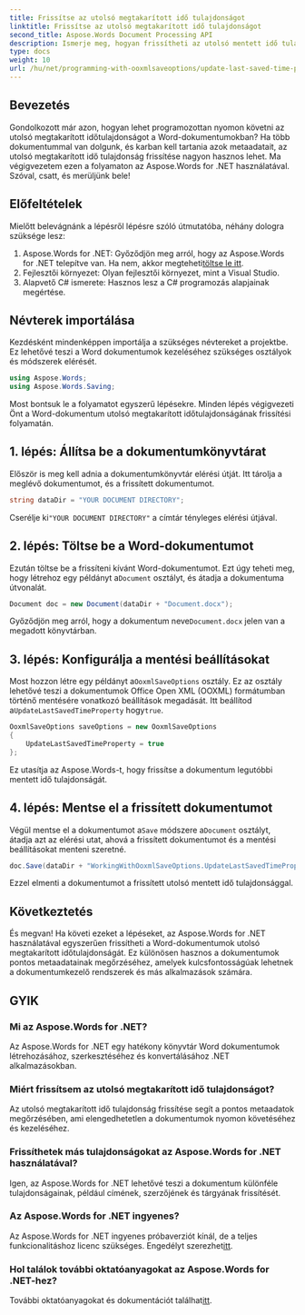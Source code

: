 ```yaml
---
title: Frissítse az utolsó megtakarított idő tulajdonságot
linktitle: Frissítse az utolsó megtakarított idő tulajdonságot
second_title: Aspose.Words Document Processing API
description: Ismerje meg, hogyan frissítheti az utolsó mentett idő tulajdonságot a Word-dokumentumokban az Aspose.Words for .NET használatával. Kövesse részletes, lépésenkénti útmutatónkat.
type: docs
weight: 10
url: /hu/net/programming-with-ooxmlsaveoptions/update-last-saved-time-property/
---
```

## Bevezetés

Gondolkozott már azon, hogyan lehet programozottan nyomon követni az utolsó megtakarított időtulajdonságot a Word-dokumentumokban? Ha több dokumentummal van dolgunk, és karban kell tartania azok metaadatait, az utolsó megtakarított idő tulajdonság frissítése nagyon hasznos lehet. Ma végigvezetem ezen a folyamaton az Aspose.Words for .NET használatával. Szóval, csatt, és merüljünk bele!

## Előfeltételek

Mielőtt belevágnánk a lépésről lépésre szóló útmutatóba, néhány dologra szüksége lesz:

1.  Aspose.Words for .NET: Győződjön meg arról, hogy az Aspose.Words for .NET telepítve van. Ha nem, akkor megteheti[töltse le itt](https://releases.aspose.com/words/net/).
2. Fejlesztői környezet: Olyan fejlesztői környezet, mint a Visual Studio.
3. Alapvető C# ismerete: Hasznos lesz a C# programozás alapjainak megértése.

## Névterek importálása

Kezdésként mindenképpen importálja a szükséges névtereket a projektbe. Ez lehetővé teszi a Word dokumentumok kezeléséhez szükséges osztályok és módszerek elérését.

```csharp
using Aspose.Words;
using Aspose.Words.Saving;
```

Most bontsuk le a folyamatot egyszerű lépésekre. Minden lépés végigvezeti Önt a Word-dokumentum utolsó megtakarított időtulajdonságának frissítési folyamatán.

## 1. lépés: Állítsa be a dokumentumkönyvtárat

Először is meg kell adnia a dokumentumkönyvtár elérési útját. Itt tárolja a meglévő dokumentumot, és a frissített dokumentumot.

```csharp
string dataDir = "YOUR DOCUMENT DIRECTORY";
```

 Cserélje ki`"YOUR DOCUMENT DIRECTORY"` a címtár tényleges elérési útjával.

## 2. lépés: Töltse be a Word-dokumentumot

 Ezután töltse be a frissíteni kívánt Word-dokumentumot. Ezt úgy teheti meg, hogy létrehoz egy példányt a`Document` osztályt, és átadja a dokumentuma útvonalát.

```csharp
Document doc = new Document(dataDir + "Document.docx");
```

 Győződjön meg arról, hogy a dokumentum neve`Document.docx` jelen van a megadott könyvtárban.

## 3. lépés: Konfigurálja a mentési beállításokat

 Most hozzon létre egy példányt a`OoxmlSaveOptions` osztály. Ez az osztály lehetővé teszi a dokumentumok Office Open XML (OOXML) formátumban történő mentésére vonatkozó beállítások megadását. Itt beállítod a`UpdateLastSavedTimeProperty` hogy`true`.

```csharp
OoxmlSaveOptions saveOptions = new OoxmlSaveOptions
{
    UpdateLastSavedTimeProperty = true
};
```

Ez utasítja az Aspose.Words-t, hogy frissítse a dokumentum legutóbbi mentett idő tulajdonságát.

## 4. lépés: Mentse el a frissített dokumentumot

 Végül mentse el a dokumentumot a`Save` módszere a`Document` osztályt, átadja azt az elérési utat, ahová a frissített dokumentumot és a mentési beállításokat menteni szeretné.

```csharp
doc.Save(dataDir + "WorkingWithOoxmlSaveOptions.UpdateLastSavedTimeProperty.docx", saveOptions);
```

Ezzel elmenti a dokumentumot a frissített utolsó mentett idő tulajdonsággal.

## Következtetés

És megvan! Ha követi ezeket a lépéseket, az Aspose.Words for .NET használatával egyszerűen frissítheti a Word-dokumentumok utolsó megtakarított időtulajdonságát. Ez különösen hasznos a dokumentumok pontos metaadatainak megőrzéséhez, amelyek kulcsfontosságúak lehetnek a dokumentumkezelő rendszerek és más alkalmazások számára.

## GYIK

### Mi az Aspose.Words for .NET?
Az Aspose.Words for .NET egy hatékony könyvtár Word dokumentumok létrehozásához, szerkesztéséhez és konvertálásához .NET alkalmazásokban.

### Miért frissítsem az utolsó megtakarított idő tulajdonságot?
Az utolsó megtakarított idő tulajdonság frissítése segít a pontos metaadatok megőrzésében, ami elengedhetetlen a dokumentumok nyomon követéséhez és kezeléséhez.

### Frissíthetek más tulajdonságokat az Aspose.Words for .NET használatával?
Igen, az Aspose.Words for .NET lehetővé teszi a dokumentum különféle tulajdonságainak, például címének, szerzőjének és tárgyának frissítését.

### Az Aspose.Words for .NET ingyenes?
 Az Aspose.Words for .NET ingyenes próbaverziót kínál, de a teljes funkcionalitáshoz licenc szükséges. Engedélyt szerezhet[itt](https://purchase.aspose.com/buy).

### Hol találok további oktatóanyagokat az Aspose.Words for .NET-hez?
További oktatóanyagokat és dokumentációt találhat[itt](https://reference.aspose.com/words/net/).
